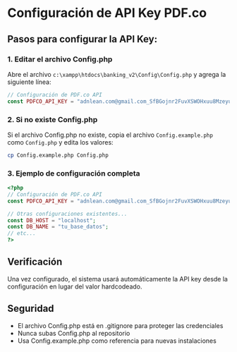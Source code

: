 # Configuración de API Key PDF.co

## Pasos para configurar la API Key:

### 1. Editar el archivo Config.php
Abre el archivo `c:\xampp\htdocs\banking_v2\Config\Config.php` y agrega la siguiente línea:

```php
// Configuración de PDF.co API
const PDFCO_API_KEY = "adnlean.com@gmail.com_SfBGojnr2FuvXSWOHxuu8MzeyudrwopxbuyaxhvbWpUSXreGnto0giAxCbuucJGV";
```

### 2. Si no existe Config.php
Si el archivo Config.php no existe, copia el archivo `Config.example.php` como `Config.php` y edita los valores:

```bash
cp Config.example.php Config.php
```

### 3. Ejemplo de configuración completa
```php
<?php 
// Configuración de PDF.co API
const PDFCO_API_KEY = "adnlean.com@gmail.com_SfBGojnr2FuvXSWOHxuu8MzeyudrwopxbuyaxhvbWpUSXreGnto0giAxCbuucJGV";

// Otras configuraciones existentes...
const DB_HOST = "localhost";
const DB_NAME = "tu_base_datos";
// etc...
?>
```

## Verificación
Una vez configurado, el sistema usará automáticamente la API key desde la configuración en lugar del valor hardcodeado.

## Seguridad
- El archivo Config.php está en .gitignore para proteger las credenciales
- Nunca subas Config.php al repositorio
- Usa Config.example.php como referencia para nuevas instalaciones
